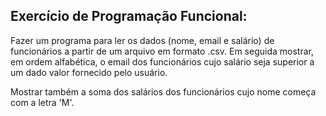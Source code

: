 ## Exercício de Programação Funcional:
Fazer um programa para ler os dados (nome, email e salário) de funcionários a partir de um arquivo em formato .csv. Em seguida mostrar, em ordem alfabética, o email dos funcionários cujo salário seja superior a um dado valor fornecido pelo usuário.

Mostrar também a soma dos salários dos funcionários cujo nome começa com a letra 'M'. 